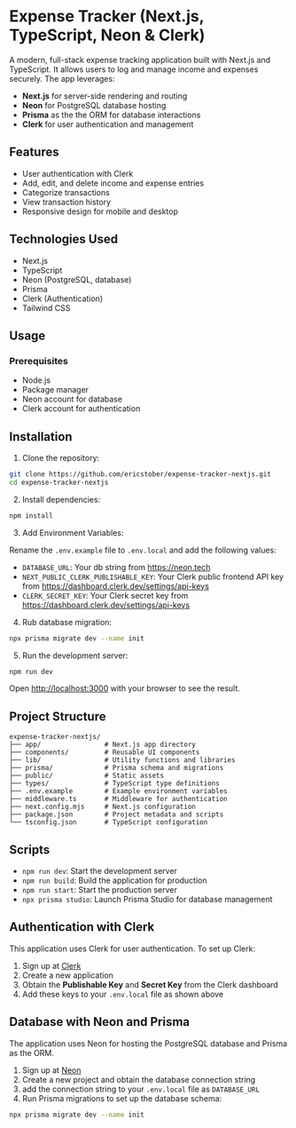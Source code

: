 # Expense Tracker (Next.js, TypeScript, Neon & Clerk)

A modern, full-stack expense tracking application built with Next.js and TypeScript. It allows users to log and manage income and expenses securely. The app leverages:

- **Next.js** for server-side rendering and routing
- **Neon** for PostgreSQL database hosting
- **Prisma** as the the ORM for database interactions
- **Clerk** for user authentication and management

## Features

- User authentication with Clerk
- Add, edit, and delete income and expense entries
- Categorize transactions
- View transaction history
- Responsive design for mobile and desktop

## Technologies Used

- Next.js
- TypeScript
- Neon (PostgreSQL, database)
- Prisma
- Clerk (Authentication)
- Tailwind CSS

## Usage

### Prerequisites

- Node.js
- Package manager
- Neon account for database
- Clerk account for authentication

## Installation

1. Clone the repository:

```bash
git clone https://github.com/ericstober/expense-tracker-nextjs.git
cd expense-tracker-nextjs
```

2. Install dependencies:

```bash
npm install
```

3. Add Environment Variables:

Rename the `.env.example` file to `.env.local` and add the following values:

- `DATABASE_URL`: Your db string from https://neon.tech
- `NEXT_PUBLIC_CLERK_PUBLISHABLE_KEY`: Your Clerk public frontend API key from https://dashboard.clerk.dev/settings/api-keys
- `CLERK_SECRET_KEY`: Your Clerk secret key from https://dashboard.clerk.dev/settings/api-keys

4. Rub database migration:

```bash
npx prisma migrate dev --name init
```

5. Run the development server:

```bash
npm run dev
```

Open [http://localhost:3000](http://localhost:3000) with your browser to see the result.

## Project Structure

```
expense-tracker-nextjs/
├── app/                # Next.js app directory
├── components/         # Reusable UI components
├── lib/                # Utility functions and libraries
├── prisma/             # Prisma schema and migrations
├── public/             # Static assets
├── types/              # TypeScript type definitions
├── .env.example        # Example environment variables
├── middleware.ts       # Middleware for authentication
├── next.config.mjs     # Next.js configuration
├── package.json        # Project metadata and scripts
└── tsconfig.json       # TypeScript configuration
```

## Scripts

- `npm run dev`: Start the development server
- `npm run build`: Build the application for production
- `npm run start`: Start the production server
- `npx prisma studio`: Launch Prisma Studio for database management

## Authentication with Clerk

This application uses Clerk for user authentication. To set up Clerk:

1. Sign up at [Clerk](https://clerk.com/)
2. Create a new application
3. Obtain the **Publishable Key** and **Secret Key** from the Clerk dashboard
4. Add these keys to your `.env.local` file as shown above

## Database with Neon and Prisma

The application uses Neon for hosting the PostgreSQL database and Prisma as the ORM.

1. Sign up at [Neon](https://neon.tech/)
2. Create a new project and obtain the database connection string
3. add the connection string to your `.env.local` file as `DATABASE_URL`
4. Run Prisma migrations to set up the database schema:

```bash
npx prisma migrate dev --name init
```
